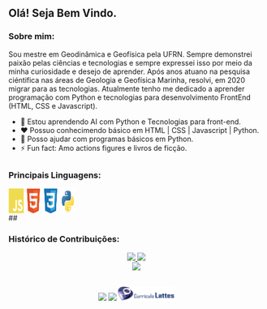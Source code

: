 
## Olá! Seja Bem Vindo.

### Sobre mim:
Sou mestre em Geodinâmica e  Geofísica pela UFRN. Sempre demonstrei paixão pelas ciências e tecnologias e sempre expressei isso por meio da minha curiosidade e desejo de aprender. Após anos atuano na pesquisa ciéntifica nas áreas de Geologia e Geofísica Marinha, resolvi, em 2020 migrar para as tecnologias. Atualmente tenho me dedicado a aprender programação com Python e tecnologias para desenvolvimento FrontEnd (HTML, CSS e Javascript).

- :book: Estou aprendendo AI com Python e Tecnologias para front-end.
- :hearts: Possuo conhecimendo básico em HTML | CSS | Javascript | Python.
- 👯 Posso ajudar com programas básicos em Python.
- ⚡ Fun fact: Amo actions figures e livros de ficção.
##

### Principais Linguagens:
<div style="display: inline_block">
  <img align="center" alt="Andressa-Js" height="50" width="30" src="https://raw.githubusercontent.com/devicons/devicon/master/icons/javascript/javascript-plain.svg">
  <img align="center" alt="Andressa-HTML" height="50" width="30" src="https://raw.githubusercontent.com/devicons/devicon/master/icons/html5/html5-original.svg">
  <img align="center" alt="Andressa-CSS" height="50" width="30" src="https://raw.githubusercontent.com/devicons/devicon/master/icons/css3/css3-original.svg">
  <img align="center" alt="Andressa-Python" height="50" width="30" src="https://raw.githubusercontent.com/devicons/devicon/master/icons/python/python-original.svg">
</div>
 ##
 
### Histórico de Contribuições: 
<div align="center">
  <a href="https://github.com/AndressaLF">
  <img height="140em" src="https://github-readme-stats.vercel.app/api?username=AndressaLF&hide_border=true&show_icons=true&theme=merko&include_all_commits=true&count_private=true"/>
  <img height="140em" src="https://github-readme-stats.vercel.app/api/top-langs/?username=AndressaLF&hide_border=true&include_all_commits=true&count_private=true&layout=compact&langs_count=8&theme=merko"/><br>
  <img height="500em" src="https://github-readme-stats.vercel.app/api/top-langs/?username=anuraghazra&langs_count=8&theme=merko"/>
</div>

 ##
 
<div align="center"> 
  <a href = "andressalimaferreira@gmail.com"><img src="https://img.shields.io/badge/Gmail-D14836?style=for-the-badge&logo=gmail&logoColor=white" target="_blank"></a>
  <a href="https://www.linkedin.com/in/andressalf/" target="_blank"><img src="https://img.shields.io/badge/-LinkedIn-%230077B5?style=for-the-badge&logo=linkedin&logoColor=white" target="_blank"></a>
  <a href="http://lattes.cnpq.br/6867139471633758"><img src="image_preview2.png" width="111" height="28"></a>
 </div>
